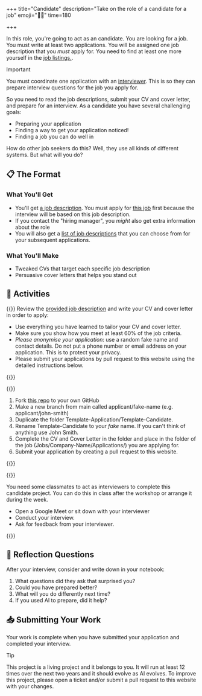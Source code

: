 +++
title="Candidate"
description="Take on the role of a candidate for a job"
emoji="👰🏾"
time=180

+++

In this role, you're going to act as an candidate. You are looking for a job. You must write at least two applications. You will be assigned one job description that you _must_ apply for. You need to find at least one more yourself in the [job listings.](/jobs).

> [!IMPORTANT]
> You must coordinate one application with an [interviewer](/roles#interviewer). This is so they can prepare interview questions for the job you apply for.

So you need to read the job descriptions, submit your CV and cover letter, and prepare for an interview. As a candidate you have several challenging goals:

- Preparing your application
- Finding a way to get your application noticed!
- Finding a job you can do well in

How do other job seekers do this? Well, they use all kinds of different systems. But what will you do?

## 📋 The Format

### What You'll Get

- You'll get [a job description](jobs/#finsoft-xl-solutions). You must apply for [this job](jobs/#finsoft-xl-solutions) first because the interview will be based on this job description.
- If you contact the "hiring manager", you _might_ also get extra information about the role
- You will also get a [list of job descriptions](/jobs) that you can choose from for your subsequent applications.

### What You'll Make

- Tweaked CVs that target each specific job description
- Persuasive cover letters that helps you stand out

## 🧪 Activities

{{<note type="activity" title="1. Applying">}}
Review the [provided job description](jobs/#finsoft-xl-solutions) and write your CV and cover letter in order to apply:

- Use everything you have learned to tailor your CV and cover letter.
- Make sure you show how you meet at least 60% of the job criteria.
- _Please anonymise your application_: use a random fake name and contact details. Do not put a phone number or email address on your application. This is to protect your privacy.
- Please submit your applications by pull request to this website using the detailed instructions below.

{{</note>}}

{{<note type="activity" title="2. Submitting">}}

1. Fork [this repo](https://github.com/CodeYourFuture/Track-AI-Essentials) to your own GitHub
1. Make a new branch from main called applicant/fake-name (e.g. applicant/john-smith)
1. Duplicate the folder Template-Application/Template-Candidate.
1. Rename Template-Candidate to your _fake_ name. If you can't think of anything use John Smith.
1. Complete the CV and Cover Letter in the folder and place in the folder of the job (Jobs/Company-Name/Applications/) you are applying for.
1. Submit your application by creating a pull request to this website.

{{</note>}}

{{<note type="activity" title="3. Interviewing">}}

You need some classmates to act as interviewers to complete this candidate project. You can do this in class after the workshop or arrange it during the week.

- Open a Google Meet or sit down with your interviewer
- Conduct your interview.
- Ask for feedback from your interviewer.

{{</note>}}

## 📝 Reflection Questions

After your interview, consider and write down in your notebook:

1. What questions did they ask that surprised you?
2. Could you have prepared better?
3. What will you do differently next time?
4. If you used AI to prepare, did it help?

## 📥 Submitting Your Work

Your work is complete when you have submitted your application and completed your interview.

> [!TIP]
> This project is a living project and it belongs to you. It will run at least 12 times over the next two years and it should evolve as AI evolves. To improve this project, please open a ticket and/or submit a pull request to this website with your changes.
